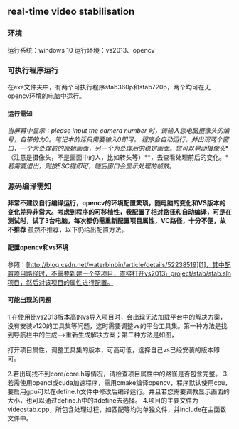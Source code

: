 ## real-time video stabilisation
### 环境
运行系统：windows 10 
运行环境：vs2013、opencv
### 可执行程序运行
在exe文件夹中，有两个可执行程序stab360p和stab720p，两个均可在无opencv环境的电脑中运行。
#### 运行需知
*当屏幕中显示：please input the camera number 时，请输入您电脑摄像头的编号，自带的为0。笔记本的话只需要输入0即可。*
*程序会自动运行，并出现两个窗口，一个为处理前的原始画面，另一个为处理后的稳定画面。您可以晃动摄像头**（注意是摄像头，不是画面中的人，比如转头等）**，去查看处理前后的变化。*
*若需要退出，则按ESC键即可，随后窗口会显示处理的帧数。*
### 源码编译需知
**非常不建议自行编译运行，opencv的环境配置繁琐，随电脑的变化和VS版本的变化差异非常大。考虑到程序的可移植性，我配置了相对路径和自动编译，可是在测试时，试了3台电脑，每次都仍需重新配置项目属性，VC路径，十分不便，故不推荐**
虽然不推荐，以下仍给出配置方法。
#### 配置opencv和vs环境
参照：[http://blog.csdn.net/waterbinbin/article/details/52238519][1]，其中配置项目路径时，不需要新建一个空项目，直接打开vs2013\_project/stab/stab.sln项目，然后对该项目的属性进行配置。
#### 可能出现的问题
1.在使用比vs2013版本高的vs导入项目时，会出现无法加载平台中的解决方案，没有安装v120的工具集等问题，这时需要调整vs的平台工具集。第一种方法是找到导航栏中的生成—-\>重新生成解决方案；第二种方法是如图，

打开项目属性，调整工具集的版本，可高可低，选择自己vs已经安装的版本即可。

2.若出现找不到core/core.h等情况，请检查项目属性中的路径是否包含完整。
3.若需使用opencl或cuda加速程序，需用cmake编译opencv，程序默认使用cpu，要启用gpu可以在define.h文件中修改后编译运行。并且若您需要调教显示画面的大小，也可以通过define.h中的#define去选择。
4.项目的主要文件为videostab.cpp，所包含处理过程，如匹配等均为单独文件，并include在主函数文件中。

[1]:	http://blog.csdn.net/waterbinbin/article/details/52238519